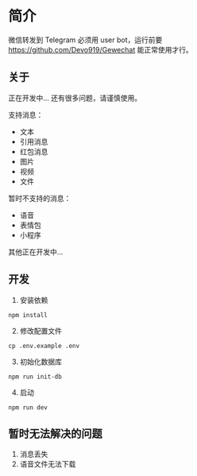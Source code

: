 # 简介

微信转发到 Telegram
必须用 user bot，运行前要 https://github.com/Devo919/Gewechat 能正常使用才行。

## 关于

正在开发中... 还有很多问题，请谨慎使用。


支持消息：

- 文本
- 引用消息
- 红包消息
- 图片
- 视频
- 文件


暂时不支持的消息：

- 语音
- 表情包
- 小程序

其他正在开发中...


## 开发

1. 安装依赖

```shell
npm install
```

2. 修改配置文件

```shell
cp .env.example .env
```

3. 初始化数据库

```shell
npm run init-db
```

4. 启动

```shell
npm run dev
```

## 暂时无法解决的问题

1. 消息丢失
2. 语音文件无法下载